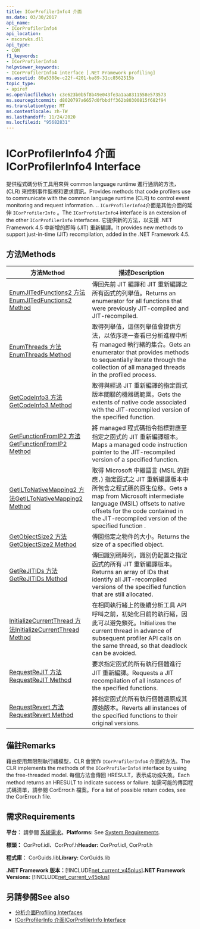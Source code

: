 ```yaml
---
title: ICorProfilerInfo4 介面
ms.date: 03/30/2017
api_name:
- ICorProfilerInfo4
api_location:
- mscorwks.dll
api_type:
- COM
f1_keywords:
- ICorProfilerInfo4
helpviewer_keywords:
- ICorProfilerInfo4 interface [.NET Framework profiling]
ms.assetid: 80a5308e-c22f-4201-ba89-31cc8562515b
topic_type:
- apiref
ms.openlocfilehash: c3e623b0b5f8b49e043fe3a1aa8311558e573573
ms.sourcegitcommit: d8020797a6657d0fbbdff362b80300815f682f94
ms.translationtype: MT
ms.contentlocale: zh-TW
ms.lasthandoff: 11/24/2020
ms.locfileid: "95682831"
---
```

# <a name="icorprofilerinfo4-interface"></a><span data-ttu-id="9ed6a-102">ICorProfilerInfo4 介面</span><span class="sxs-lookup"><span data-stu-id="9ed6a-102">ICorProfilerInfo4 Interface</span></span>

<span data-ttu-id="9ed6a-103">提供程式碼分析工具用來與 common language runtime 進行通訊的方法， (CLR) 來控制事件監視和要求資訊。</span><span class="sxs-lookup"><span data-stu-id="9ed6a-103">Provides methods that code profilers use to communicate with the common language runtime (CLR) to control event monitoring and request information.</span></span> <span data-ttu-id="9ed6a-104">.</span><span class="sxs-lookup"><span data-stu-id="9ed6a-104">.</span></span> <span data-ttu-id="9ed6a-105">`ICorProfilerInfo4`介面是其他介面的延伸 `ICorProfilerInfo` 。</span><span class="sxs-lookup"><span data-stu-id="9ed6a-105">The `ICorProfilerInfo4` interface is an extension of the other `ICorProfilerInfo` interfaces.</span></span> <span data-ttu-id="9ed6a-106">它提供新的方法，以支援 .NET Framework 4.5 中新增的即時 (JIT) 重新編譯。</span><span class="sxs-lookup"><span data-stu-id="9ed6a-106">It provides new methods to support just-in-time (JIT) recompilation, added in the .NET Framework 4.5.</span></span>  
  
## <a name="methods"></a><span data-ttu-id="9ed6a-107">方法</span><span class="sxs-lookup"><span data-stu-id="9ed6a-107">Methods</span></span>  
  
|<span data-ttu-id="9ed6a-108">方法</span><span class="sxs-lookup"><span data-stu-id="9ed6a-108">Method</span></span>|<span data-ttu-id="9ed6a-109">描述</span><span class="sxs-lookup"><span data-stu-id="9ed6a-109">Description</span></span>|  
|------------|-----------------|  
|[<span data-ttu-id="9ed6a-110">EnumJITedFunctions2 方法</span><span class="sxs-lookup"><span data-stu-id="9ed6a-110">EnumJITedFunctions2 Method</span></span>](icorprofilerinfo4-enumjitedfunctions2-method.md)|<span data-ttu-id="9ed6a-111">傳回先前 JIT 編譯和 JIT 重新編譯之所有函式的列舉值。</span><span class="sxs-lookup"><span data-stu-id="9ed6a-111">Returns an enumerator for all functions that were previously JIT-compiled and JIT-recompiled.</span></span>|  
|[<span data-ttu-id="9ed6a-112">EnumThreads 方法</span><span class="sxs-lookup"><span data-stu-id="9ed6a-112">EnumThreads Method</span></span>](icorprofilerinfo4-enumthreads-method.md)|<span data-ttu-id="9ed6a-113">取得列舉值，這個列舉值會提供方法，以依序逐一查看已分析進程中所有 managed 執行緒的集合。</span><span class="sxs-lookup"><span data-stu-id="9ed6a-113">Gets an enumerator that provides methods to sequentially iterate through the collection of all managed threads in the profiled process.</span></span>|  
|[<span data-ttu-id="9ed6a-114">GetCodeInfo3 方法</span><span class="sxs-lookup"><span data-stu-id="9ed6a-114">GetCodeInfo3 Method</span></span>](icorprofilerinfo4-getcodeinfo3-method.md)|<span data-ttu-id="9ed6a-115">取得與經過 JIT 重新編譯的指定函式版本關聯的機器碼範圍。</span><span class="sxs-lookup"><span data-stu-id="9ed6a-115">Gets the extents of native code associated with the JIT-recompiled version of the specified function.</span></span>|  
|[<span data-ttu-id="9ed6a-116">GetFunctionFromIP2 方法</span><span class="sxs-lookup"><span data-stu-id="9ed6a-116">GetFunctionFromIP2 Method</span></span>](icorprofilerinfo4-getfunctionfromip2-method.md)|<span data-ttu-id="9ed6a-117">將 managed 程式碼指令指標對應至指定之函式的 JIT 重新編譯版本。</span><span class="sxs-lookup"><span data-stu-id="9ed6a-117">Maps a managed code instruction pointer to the JIT-recompiled version of a specified function.</span></span>|  
|[<span data-ttu-id="9ed6a-118">GetILToNativeMapping2 方法</span><span class="sxs-lookup"><span data-stu-id="9ed6a-118">GetILToNativeMapping2 Method</span></span>](icorprofilerinfo4-getiltonativemapping2-method.md)|<span data-ttu-id="9ed6a-119">取得 Microsoft 中繼語言 (MSIL 的對應，) 指定函式之 JIT 重新編譯版本中所包含之程式碼的原生位移。</span><span class="sxs-lookup"><span data-stu-id="9ed6a-119">Gets a map from Microsoft intermediate language (MSIL) offsets to native offsets for the code contained in the JIT-recompiled version of the specified function .</span></span>|  
|[<span data-ttu-id="9ed6a-120">GetObjectSize2 方法</span><span class="sxs-lookup"><span data-stu-id="9ed6a-120">GetObjectSize2 Method</span></span>](icorprofilerinfo4-getobjectsize2-method.md)|<span data-ttu-id="9ed6a-121">傳回指定之物件的大小。</span><span class="sxs-lookup"><span data-stu-id="9ed6a-121">Returns the size of a specified object.</span></span>|  
|[<span data-ttu-id="9ed6a-122">GetReJITIDs 方法</span><span class="sxs-lookup"><span data-stu-id="9ed6a-122">GetReJITIDs Method</span></span>](icorprofilerinfo4-getrejitids-method.md)|<span data-ttu-id="9ed6a-123">傳回識別碼陣列，識別仍配置之指定函式的所有 JIT 重新編譯版本。</span><span class="sxs-lookup"><span data-stu-id="9ed6a-123">Returns an array of IDs that identify all JIT-recompiled versions of the specified function that are still allocated.</span></span>|  
|[<span data-ttu-id="9ed6a-124">InitializeCurrentThread 方法</span><span class="sxs-lookup"><span data-stu-id="9ed6a-124">InitializeCurrentThread Method</span></span>](icorprofilerinfo4-initializecurrentthread-method.md)|<span data-ttu-id="9ed6a-125">在相同執行緒上的後續分析工具 API 呼叫之前，初始化目前的執行緒，因此可以避免鎖死。</span><span class="sxs-lookup"><span data-stu-id="9ed6a-125">Initializes the current thread in advance of subsequent profiler API calls on the same thread, so that deadlock can be avoided.</span></span>|  
|[<span data-ttu-id="9ed6a-126">RequestReJIT 方法</span><span class="sxs-lookup"><span data-stu-id="9ed6a-126">RequestReJIT Method</span></span>](icorprofilerinfo4-requestrejit-method.md)|<span data-ttu-id="9ed6a-127">要求指定函式的所有執行個體進行 JIT 重新編譯。</span><span class="sxs-lookup"><span data-stu-id="9ed6a-127">Requests a JIT recompilation of all instances of the specified functions.</span></span>|  
|[<span data-ttu-id="9ed6a-128">RequestRevert 方法</span><span class="sxs-lookup"><span data-stu-id="9ed6a-128">RequestRevert Method</span></span>](icorprofilerinfo4-requestrevert-method.md)|<span data-ttu-id="9ed6a-129">將指定函式的所有執行個體還原成其原始版本。</span><span class="sxs-lookup"><span data-stu-id="9ed6a-129">Reverts all instances of the specified functions to their original versions.</span></span>|  
  
## <a name="remarks"></a><span data-ttu-id="9ed6a-130">備註</span><span class="sxs-lookup"><span data-stu-id="9ed6a-130">Remarks</span></span>  

 <span data-ttu-id="9ed6a-131">藉由使用無限制執行緒模型，CLR 會實作 `ICorProfilerInfo4` 介面的方法。</span><span class="sxs-lookup"><span data-stu-id="9ed6a-131">The CLR implements the methods of the `ICorProfilerInfo4` interface by using the free-threaded model.</span></span> <span data-ttu-id="9ed6a-132">每個方法會傳回 HRESULT，表示成功或失敗。</span><span class="sxs-lookup"><span data-stu-id="9ed6a-132">Each method returns an HRESULT to indicate success or failure.</span></span> <span data-ttu-id="9ed6a-133">如需可能的傳回程式碼清單，請參閱 CorError.h 檔案。</span><span class="sxs-lookup"><span data-stu-id="9ed6a-133">For a list of possible return codes, see the CorError.h file.</span></span>  
  
## <a name="requirements"></a><span data-ttu-id="9ed6a-134">需求</span><span class="sxs-lookup"><span data-stu-id="9ed6a-134">Requirements</span></span>  

 <span data-ttu-id="9ed6a-135">**平台：** 請參閱 [系統需求](../../get-started/system-requirements.md)。</span><span class="sxs-lookup"><span data-stu-id="9ed6a-135">**Platforms:** See [System Requirements](../../get-started/system-requirements.md).</span></span>  
  
 <span data-ttu-id="9ed6a-136">**標頭：** CorProf.idl、CorProf.h</span><span class="sxs-lookup"><span data-stu-id="9ed6a-136">**Header:** CorProf.idl, CorProf.h</span></span>  
  
 <span data-ttu-id="9ed6a-137">**程式庫：** CorGuids.lib</span><span class="sxs-lookup"><span data-stu-id="9ed6a-137">**Library:** CorGuids.lib</span></span>  
  
 <span data-ttu-id="9ed6a-138">**.NET Framework 版本：**[!INCLUDE[net_current_v45plus](../../../../includes/net-current-v45plus-md.md)]</span><span class="sxs-lookup"><span data-stu-id="9ed6a-138">**.NET Framework Versions:** [!INCLUDE[net_current_v45plus](../../../../includes/net-current-v45plus-md.md)]</span></span>  
  
## <a name="see-also"></a><span data-ttu-id="9ed6a-139">另請參閱</span><span class="sxs-lookup"><span data-stu-id="9ed6a-139">See also</span></span>

- [<span data-ttu-id="9ed6a-140">分析介面</span><span class="sxs-lookup"><span data-stu-id="9ed6a-140">Profiling Interfaces</span></span>](profiling-interfaces.md)
- [<span data-ttu-id="9ed6a-141">ICorProfilerInfo 介面</span><span class="sxs-lookup"><span data-stu-id="9ed6a-141">ICorProfilerInfo Interface</span></span>](icorprofilerinfo-interface.md)
